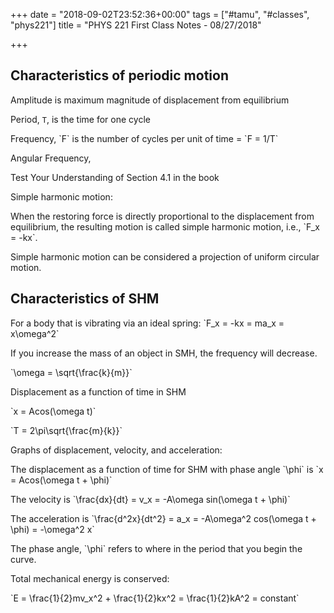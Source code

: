 +++
date = "2018-09-02T23:52:36+00:00"
tags = ["#tamu", "#classes", "phys221"]
title = "PHYS 221 First Class Notes - 08/27/2018"

+++
## Characteristics of periodic motion

Amplitude is maximum magnitude of displacement from equilibrium

Period, `T`, is the time for one cycle

Frequency, \`F\` is the number of cycles per unit of time = \`F = 1/T\`

Angular Frequency,

Test Your Understanding of Section 4.1 in the book

Simple harmonic motion:

When the restoring force is directly proportional to the displacement from equilibrium, the resulting motion is called simple harmonic motion, i.e., \`F_x = -kx\`.

Simple harmonic motion can be considered a projection of uniform circular motion.

## Characteristics of SHM

For a body that is vibrating via an ideal spring: \`F_x = -kx = ma_x = x\\omega^2\`

If you increase the mass of an object in SMH, the frequency will decrease.

\`\\omega = \\sqrt{\\frac{k}{m}}\`

Displacement as a function of time in SHM

\`x = Acos(\\omega t)\`

\`T = 2\\pi\\sqrt{\\frac{m}{k}}\`

Graphs of displacement, velocity, and acceleration:

The displacement as a function of time for SHM with phase angle \`\\phi\` is \`x = Acos(\\omega t + \\phi)\`

The velocity is \`\\frac{dx}{dt} = v_x = -A\\omega sin(\\omega t + \\phi)\`

The acceleration is \`\\frac{d^2x}{dt^2} = a_x = -A\\omega^2 cos(\\omega t + \\phi) = -\\omega^2 x\`

The phase angle, \`\\phi\` refers to where in the period that you begin the curve.

Total mechanical energy is conserved:

\`E = \\frac{1}{2}mv_x^2 + \\frac{1}{2}kx^2 = \\frac{1}{2}kA^2 = constant\`